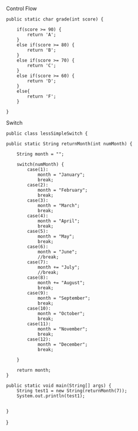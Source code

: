 Control Flow

    public static char grade(int score) {
        
        if(score >= 90) {
            return 'A';
        }
        else if(score >= 80) {
            return 'B';
        }
        else if(score >= 70) {
            return 'C';
        }
        else if(score >= 60) {
            return 'D';
        }
        else{
            return 'F';
        }

    }


Switch 

    public class lessSimpleSwitch {

	public static String returnMonth(int numMonth) {
		
		String month = "";
		
		switch(numMonth) {
			case(1):
				month = "January";
				break;
			case(2):
				month = "February";
				break;
			case(3):
				month = "March";
				break;
			case(4):
				month = "April";
				break;
			case(5):
				month = "May";
				break;
			case(6):
				month = "June";
				//break;
			case(7):
				month += "July";
				//break;
			case(8):
				month += "August";
				break;
			case(9):
				month = "September";
				break;
			case(10):
				month = "October";
				break;
			case(11):
				month = "November";
				break;
			case(12):
				month = "December";
				break;
		
		}
		
		return month;
	}
	
	public static void main(String[] args) {
		String test1 = new String(returnMonth(7));
		System.out.println(test1);
		

	}

}